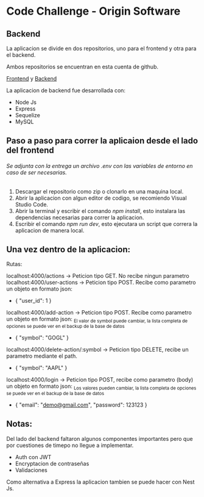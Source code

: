 # Code Challenge - Origin Software

## Backend

La aplicacion se divide en dos repositorios, uno para el frontend y otra para el backend.

Ambos repositorios se encuentran en esta cuenta de github.

[Frontend](https://github.com/VoskanGrigoryan/origin_software_frontend) y [Backend](https://github.com/VoskanGrigoryan/origin_software_backend)

La aplicacion de backend fue desarrollada con:

- Node Js
- Express
- Sequelize
- MySQL

## Paso a paso para correr la aplicaion desde el lado del frontend

###### Se adjunta con la entrega un archivo .env con las variables de entorno en caso de ser necesarias.

1. Descargar el repositorio como zip o clonarlo en una maquina local.
2. Abrir la aplicacion con algun editor de codigo, se recomiendo Visual Studio Code.
3. Abrir la terminal y escribir el comando _npm install_, esto instalara las dependencias necesarias para correr la aplicacion.
4. Escribir el comando _npm run dev_, esto ejecutara un script que correra la aplicacion de manera local.

## Una vez dentro de la aplicacion:

Rutas:

localhost:4000/actions -> Peticion tipo GET. No recibe ningun parametro
localhost:4000/user-actions -> Peticion tipo POST. Recibe como parametro un objeto en formato json:

- {
  "user_id": 1
  }

localhost:4000/add-action -> Peticion tipo POST. Recibe como parametro un objeto en formato json:
<sub>El valor de symbol puede cambiar, la lista completa de opciones se puede ver en el backup de la base de datos</sub>

- {
  "symbol": "GOGL"
  }

localhost:4000/delete-action/:symbol -> Peticion tipo DELETE, recibe un parametro mediante el path.

- {
  "symbol": "AAPL"
  }

localhost:4000/login -> Peticion tipo POST, recibe como parametro (body) un objeto en formato json:
<sub>Los valores pueden cambiar, la lista completa de opciones se puede ver en el backup de la base de datos</sub>

- {
  "email": "demo@gmail.com",
  "password": 123123
  }

## Notas:

Del lado del backend faltaron algunos componentes importantes pero que por cuestiones de timepo no llegue a implementar.

- Auth con JWT
- Encryptacion de contraseñas
- Validaciones

Como alternativa a Express la aplicacion tambien se puede hacer con Nest Js.
